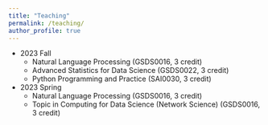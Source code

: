 ```yaml
---
title: "Teaching"
permalink: /teaching/
author_profile: true
---
```


* 2023 Fall
  * Natural Language Processing (GSDS0016, 3 credit)
  * Advanced Statistics for Data Science (GSDS0022, 3 credit)
  * Python Programming and Practice (SAI0030, 3 credit)
* 2023 Spring
  * Natural Language Processing (GSDS0016, 3 credit)
  * Topic in Computing for Data  Science (Network Science) (GSDS0016, 3 credit)
